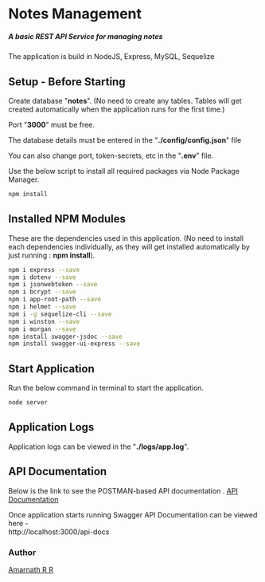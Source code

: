 # Notes Management

##### A basic REST API Service for managing notes

The application is build in NodeJS, Express, MySQL, Sequelize


## Setup - Before Starting

Create database "**notes**". (No need to create any tables. Tables will get created automatically when the application runs for the first time.)

Port "**3000**" must be free.

The database details must be entered in the "**./config/config.json**" file

You can also change port, token-secrets, etc in the "**.env**" file.

Use the below script to install all required packages via Node Package Manager.

```bash
npm install
```


## Installed NPM Modules

These are the dependencies used in this application. (No need to install each dependencies individually, as they will get installed automatically by just running :   **npm install**).

```bash
npm i express --save
npm i dotenv --save
npm i jsonwebtoken --save
npm i bcrypt --save 
npm i app-root-path --save
npm i helmet --save 
npm i -g sequelize-cli --save
npm i winston --save
npm i morgan --save  
npm install swagger-jsdoc --save
npm install swagger-ui-express --save
```


## Start Application

Run the below command in terminal to start the application.

```bash
node server
```


## Application Logs

Application logs can be viewed in the "**./logs/app.log**".


## API Documentation

Below is the link to see the POSTMAN-based API documentation .
[API Documentation](https://documenter.getpostman.com/view/6680660/TzCV3jr5)

Once application starts running Swagger API Documentation can be viewed here -  
http://localhost:3000/api-docs 


### Author
[Amarnath R R](http://amar-rockz.com/)
